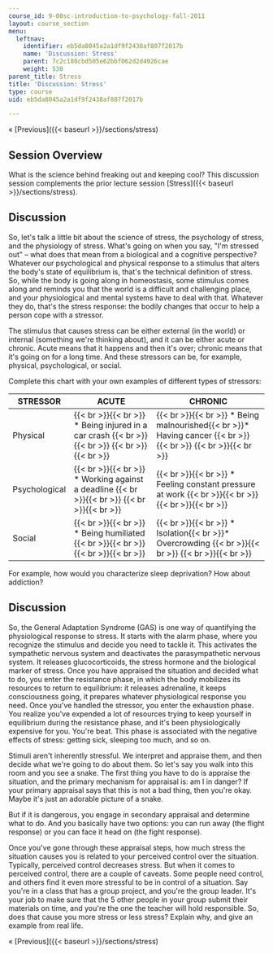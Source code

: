 ```yaml
---
course_id: 9-00sc-introduction-to-psychology-fall-2011
layout: course_section
menu:
  leftnav:
    identifier: eb5da8045a2a1df9f2438af807f2017b
    name: 'Discussion: Stress'
    parent: 7c2c180cbd505e62bbf062d2d4926cae
    weight: 530
parent_title: Stress
title: 'Discussion: Stress'
type: course
uid: eb5da8045a2a1df9f2438af807f2017b

---
```


« [Previous]({{< baseurl >}}/sections/stress)

Session Overview
----------------

What is the science behind freaking out and keeping cool? This discussion session complements the prior lecture session [Stress]({{< baseurl >}}/sections/stress).

Discussion
----------

So, let's talk a little bit about the science of stress, the psychology of stress, and the physiology of stress. What's going on when you say, "I'm stressed out" – what does that mean from a biological and a cognitive perspective? Whatever our psychological and physical response to a stimulus that alters the body's state of equilibrium is, that's the technical definition of stress. So, while the body is going along in homeostasis, some stimulus comes along and reminds you that the world is a difficult and challenging place, and your physiological and mental systems have to deal with that. Whatever they do, that's the stress response: the bodily changes that occur to help a person cope with a stressor.

The stimulus that causes stress can be either external (in the world) or internal (something we're thinking about), and it can be either acute or chronic. Acute means that it happens and then it's over; chronic means that it's going on for a long time. And these stressors can be, for example, physical, psychological, or social.

Complete this chart with your own examples of different types of stressors:

| STRESSOR | ACUTE | CHRONIC |
| --- | --- | --- |
| Physical |  {{< br >}}{{< br >}} *   Being injured in a car crash {{< br >}}{{< br >}}  {{< br >}}{{< br >}}  |  {{< br >}}{{< br >}} *   Being malnourished{{< br >}}*   Having cancer {{< br >}}{{< br >}}  {{< br >}}{{< br >}}  |
| Psychological |  {{< br >}}{{< br >}} *   Working against a deadline {{< br >}}{{< br >}}  {{< br >}}{{< br >}}  |  {{< br >}}{{< br >}} *   Feeling constant pressure at work {{< br >}}{{< br >}}  {{< br >}}{{< br >}}  |
| Social |  {{< br >}}{{< br >}} *   Being humiliated {{< br >}}{{< br >}}  {{< br >}}{{< br >}}  |  {{< br >}}{{< br >}} *   Isolation{{< br >}}*   Overcrowding {{< br >}}{{< br >}}  {{< br >}}{{< br >}}  

For example, how would you characterize sleep deprivation? How about addiction?

Discussion
----------

So, the General Adaptation Syndrome (GAS) is one way of quantifying the physiological response to stress. It starts with the alarm phase, where you recognize the stimulus and decide you need to tackle it. This activates the sympathetic nervous system and deactivates the parasympathetic nervous system. It releases glucocorticoids, the stress hormone and the biological marker of stress. Once you have appraised the situation and decided what to do, you enter the resistance phase, in which the body mobilizes its resources to return to equilibrium: it releases adrenaline, it keeps consciousness going, it prepares whatever physiological response you need. Once you've handled the stressor, you enter the exhaustion phase. You realize you've expended a lot of resources trying to keep yourself in equilibrium during the resistance phase, and it's been physiologically expensive for you. You're beat. This phase is associated with the negative effects of stress: getting sick, sleeping too much, and so on.

Stimuli aren't inherently stressful. We interpret and appraise them, and then decide what we're going to do about them. So let's say you walk into this room and you see a snake. The first thing you have to do is appraise the situation, and the primary mechanism for appraisal is: am I in danger? If your primary appraisal says that this is not a bad thing, then you're okay. Maybe it's just an adorable picture of a snake.

But if it is dangerous, you engage in secondary appraisal and determine what to do. And you basically have two options: you can run away (the flight response) or you can face it head on (the fight response).

Once you've gone through these appraisal steps, how much stress the situation causes you is related to your perceived control over the situation. Typically, perceived control decreases stress. But when it comes to perceived control, there are a couple of caveats. Some people need control, and others find it even more stressful to be in control of a situation. Say you're in a class that has a group project, and you're the group leader. It's your job to make sure that the 5 other people in your group submit their materials on time, and you're the one the teacher will hold responsible. So, does that cause you more stress or less stress? Explain why, and give an example from real life.

« [Previous]({{< baseurl >}}/sections/stress)